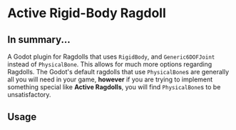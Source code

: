 # Active Rigid-Body Ragdoll
## In summary...
A Godot plugin for Ragdolls that uses `RigidBody`, and `Generic6DOFJoint` instead of `PhysicalBone`. This allows for much more options regarding Ragdolls. The Godot's default ragdolls that use `PhysicalBone`s are generally all you will need in your game, **however** if you are trying to implement something special like **Active Ragdolls**, you will find `PhysicalBone`s to be unsatisfactory.

## Usage

